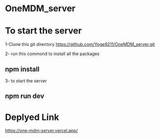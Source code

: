 # OneMDM_server

# To start the server
1-Clone this git directory https://github.com/Yoge9211/OneMDM_server.git

2- run this commond to install all the packages
## npm install


3- to start the server
## npm run dev

# Deplyed Link
https://one-mdm-server.vercel.app/
